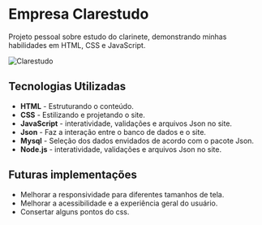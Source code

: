 # Empresa Clarestudo

Projeto pessoal sobre estudo do clarinete, demonstrando minhas habilidades em HTML, CSS e JavaScript.

![Clarestudo](https://github.com/user-attachments/assets/17ce2752-b038-4bb6-83fa-960027b922e9)


## Tecnologias Utilizadas

- **HTML** - Estruturando o conteúdo.
- **CSS** - Estilizando e projetando o site.
- **JavaScript** - interatividade, validações e arquivos Json no site.
- **Json** - Faz a interação entre o banco de dados e o site.
- **Mysql** - Seleção dos dados envidados de acordo com o pacote Json.
- **Node.js** - interatividade, validações e arquivos Json no site.

## Futuras implementações

- Melhorar a responsividade para diferentes tamanhos de tela.
- Melhorar a acessibilidade e a experiência geral do usuário.
- Consertar alguns pontos do css.
